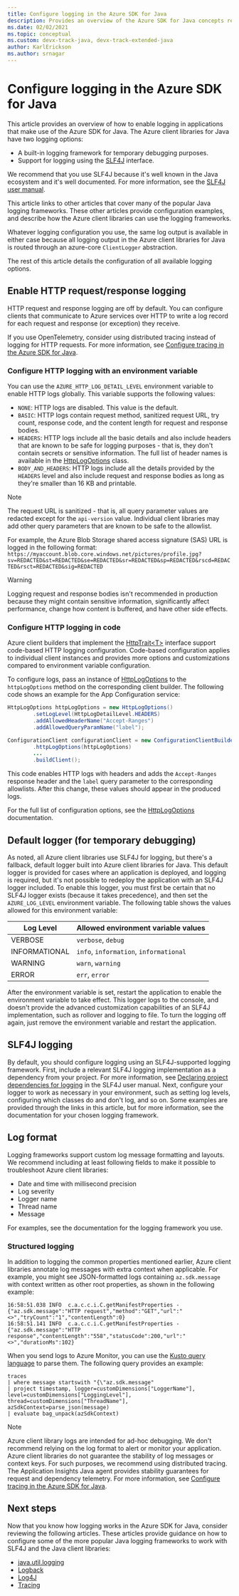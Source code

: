 ```yaml
---
title: Configure logging in the Azure SDK for Java
description: Provides an overview of the Azure SDK for Java concepts related to logging.
ms.date: 02/02/2021
ms.topic: conceptual
ms.custom: devx-track-java, devx-track-extended-java
author: KarlErickson
ms.author: srnagar
---
```


# Configure logging in the Azure SDK for Java

This article provides an overview of how to enable logging in applications that make use of the Azure SDK for Java. The Azure client libraries for Java have two logging options:

* A built-in logging framework for temporary debugging purposes.
* Support for logging using the [SLF4J](https://www.slf4j.org/) interface.

We recommend that you use SLF4J because it's well known in the Java ecosystem and it's well documented. For more information, see the [SLF4J user manual](https://www.slf4j.org/manual.html).

This article links to other articles that cover many of the popular Java logging frameworks. These other articles provide configuration examples, and describe how the Azure client libraries can use the logging frameworks.

Whatever logging configuration you use, the same log output is available in either case because all logging output in the Azure client libraries for Java is routed through an azure-core `ClientLogger` abstraction.

The rest of this article details the configuration of all available logging options.

## Enable HTTP request/response logging

HTTP request and response logging are off by default. You can configure clients that communicate to Azure services over HTTP to write a log record for each request and response (or exception) they receive.

If you use OpenTelemetry, consider using distributed tracing instead of logging for HTTP requests. For more information, see [Configure tracing in the Azure SDK for Java](tracing.md).

### Configure HTTP logging with an environment variable

You can use the `AZURE_HTTP_LOG_DETAIL_LEVEL` environment variable to enable HTTP logs globally. This variable supports the following values:

- `NONE`: HTTP logs are disabled. This value is the default.
- `BASIC`: HTTP logs contain request method, sanitized request URL, try count, response code, and the content length for request and response bodies.
- `HEADERS`: HTTP logs include all the basic details and also include headers that are known to be safe for logging purposes - that is, they don't contain secrets or sensitive information. The full list of header names is available in the [HttpLogOptions](https://github.com/Azure/azure-sdk-for-java/blob/main/sdk/core/azure-core/src/main/java/com/azure/core/http/policy/HttpLogOptions.java) class.
- `BODY_AND_HEADERS`: HTTP logs include all the details provided by the `HEADERS` level and also include request and response bodies as long as they're smaller than 16 KB and printable.

> [!NOTE]
> The request URL is sanitized - that is, all query parameter values are redacted except for the `api-version` value. Individual client libraries may add other query parameters that are known to be safe to the allowlist.

For example, the Azure Blob Storage shared access signature (SAS) URL is logged in the following format:
`https://myaccount.blob.core.windows.net/pictures/profile.jpg?sv=REDACTED&st=REDACTED&se=REDACTED&sr=REDACTED&sp=REDACTED&rscd=REDACTED&rsct=REDACTED&sig=REDACTED`

> [!WARNING]
> Logging request and response bodies isn't recommended in production because they might contain sensitive information, significantly affect performance, change how content is buffered, and have other side effects.

### Configure HTTP logging in code

Azure client builders that implement the [HttpTrait\<T>](/java/api/com.azure.core.client.traits.httptrait) interface support code-based HTTP logging configuration. Code-based configuration applies to individual client instances and provides more options and customizations compared to environment variable configuration.

To configure logs, pass an instance of [HttpLogOptions](/java/api/com.azure.core.http.policy.httplogoptions) to the `httpLogOptions` method on the corresponding client builder. The following code shows an example for the App Configuration service:

```java
HttpLogOptions httpLogOptions = new HttpLogOptions()
        .setLogLevel(HttpLogDetailLevel.HEADERS)
        .addAllowedHeaderName("Accept-Ranges")
        .addAllowedQueryParamName("label");

ConfigurationClient configurationClient = new ConfigurationClientBuilder()
        .httpLogOptions(httpLogOptions)
        ...
        .buildClient();
```

This code enables HTTP logs with headers and adds the `Accept-Ranges` response header and the `label` query parameter to the corresponding allowlists. After this change, these values should appear in the produced logs.

For the full list of configuration options, see the [HttpLogOptions](/java/api/com.azure.core.http.policy.httplogoptions) documentation.

## Default logger (for temporary debugging)

As noted, all Azure client libraries use SLF4J for logging, but there's a fallback, default logger built into Azure client libraries for Java. This default logger is provided for cases where an application is deployed, and logging is required, but it's not possible to redeploy the application with an SLF4J logger included. To enable this logger, you must first be certain that no SLF4J logger exists (because it takes precedence), and then set the `AZURE_LOG_LEVEL` environment variable. The following table shows the values allowed for this environment variable:

| Log Level              | Allowed environment variable values    |
|------------------------|----------------------------------------|
| VERBOSE                | `verbose`, `debug`                     |
| INFORMATIONAL          | `info`, `information`, `informational` |
| WARNING                | `warn`, `warning`                      |
| ERROR                  | `err`, `error`                         |

After the environment variable is set, restart the application to enable the environment variable to take effect. This logger logs to the console, and doesn't provide the advanced customization capabilities of an SLF4J implementation, such as rollover and logging to file. To turn the logging off again, just remove the environment variable and restart the application.

## SLF4J logging

By default, you should configure logging using an SLF4J-supported logging framework. First, include a relevant SLF4J logging implementation as a dependency from your project. For more information, see [Declaring project dependencies for logging](http://www.slf4j.org/manual.html#projectDep) in the SLF4J user manual. Next, configure your logger to work as necessary in your environment, such as setting log levels, configuring which classes do and don't log, and so on. Some examples are provided through the links in this article, but for more information, see the documentation for your chosen logging framework.

## Log format

Logging frameworks support custom log message formatting and layouts. We recommend including at least following fields to make it possible to troubleshoot Azure client libraries:

* Date and time with millisecond precision
* Log severity
* Logger name
* Thread name
* Message

For examples, see the documentation for the logging framework you use.

### Structured logging

In addition to logging the common properties mentioned earlier, Azure client libraries annotate log messages with extra context when applicable. For example, you might see JSON-formatted logs containing `az.sdk.message` with context written as other root properties, as shown in the following example:

```log
16:58:51.038 INFO  c.a.c.c.i.C.getManifestProperties - {"az.sdk.message":"HTTP request","method":"GET","url":"<>","tryCount":"1","contentLength":0}
16:58:51.141 INFO  c.a.c.c.i.C.getManifestProperties - {"az.sdk.message":"HTTP response","contentLength":"558","statusCode":200,"url":"<>","durationMs":102}
```

When you send logs to Azure Monitor, you can use the [Kusto query language](/azure/data-explorer/kusto/query/) to parse them. The following query provides an example:

```kusto
traces
| where message startswith "{\"az.sdk.message"
| project timestamp, logger=customDimensions["LoggerName"], level=customDimensions["LoggingLevel"], thread=customDimensions["ThreadName"], azSdkContext=parse_json(message)
| evaluate bag_unpack(azSdkContext)
```

> [!NOTE]
> Azure client library logs are intended for ad-hoc debugging. We don't recommend relying on the log format to alert or monitor your application. Azure client libraries do not guarantee the stability of log messages or context keys. For such purposes, we recommend using distributed tracing. The Application Insights Java agent provides stability guarantees for request and dependency telemetry. For more information, see [Configure tracing in the Azure SDK for Java](tracing.md).

## Next steps

Now that you know how logging works in the Azure SDK for Java, consider reviewing the following articles. These articles provide guidance on how to configure some of the more popular Java logging frameworks to work with SLF4J and the Java client libraries:

* [java.util.logging](logging-jul.md)
* [Logback](logging-logback.md)
* [Log4J](logging-log4j.md)
* [Tracing](tracing.md)